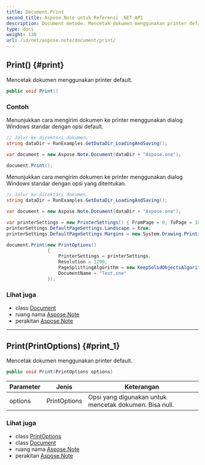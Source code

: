 ```yaml
---
title: Document.Print
second_title: Aspose.Note untuk Referensi .NET API
description: Document metode. Mencetak dokumen menggunakan printer default.
type: docs
weight: 130
url: /id/net/aspose.note/document/print/
---
```

## Print() {#print}

Mencetak dokumen menggunakan printer default.

```csharp
public void Print()
```

### Contoh

Menunjukkan cara mengirim dokumen ke printer menggunakan dialog Windows standar dengan opsi default.

```csharp
// Jalur ke direktori dokumen.
string dataDir = RunExamples.GetDataDir_LoadingAndSaving();

var document = new Aspose.Note.Document(dataDir + "Aspose.one");

document.Print();
```

Menunjukkan cara mengirim dokumen ke printer menggunakan dialog Windows standar dengan opsi yang ditentukan.

```csharp
// Jalur ke direktori dokumen.
string dataDir = RunExamples.GetDataDir_LoadingAndSaving();

var document = new Aspose.Note.Document(dataDir + "Aspose.one");

var printerSettings = new PrinterSettings() { FromPage = 0, ToPage = 10 };
printerSettings.DefaultPageSettings.Landscape = true;
printerSettings.DefaultPageSettings.Margins = new System.Drawing.Printing.Margins(50, 50, 150, 50);

document.Print(new PrintOptions()
               {
                   PrinterSettings = printerSettings,
                   Resolution = 1200,
                   PageSplittingAlgorithm = new KeepSolidObjectsAlgorithm(),
                   DocumentName = "Test.one"
               });
```

### Lihat juga

* class [Document](../)
* ruang nama [Aspose.Note](../../document/)
* perakitan [Aspose.Note](../../../)

---

## Print(PrintOptions) {#print_1}

Mencetak dokumen menggunakan printer default.

```csharp
public void Print(PrintOptions options)
```

| Parameter | Jenis | Keterangan |
| --- | --- | --- |
| options | PrintOptions | Opsi yang digunakan untuk mencetak dokumen. Bisa null. |

### Lihat juga

* class [PrintOptions](../../../aspose.note.saving/printoptions/)
* class [Document](../)
* ruang nama [Aspose.Note](../../document/)
* perakitan [Aspose.Note](../../../)


